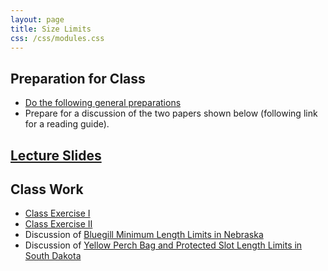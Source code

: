 ```yaml
---
layout: page
title: Size Limits
css: /css/modules.css
---
```


## Preparation for Class

* [Do the following general preparations](PREP/SizeLimits)
* Prepare for a discussion of the two papers shown below (following link for a reading guide).

## [Lecture Slides](PPT/SizeLimits.pptx)

## Class Work

* [Class Exercise I](CEX/SizeLimits_CEX1.pptx)
* [Class Exercise II](CEX/SizeLimits_CEX2.pptx)
* Discussion of [Bluegill Minimum Length Limits in Nebraska](PREP/SizeLimits_Paukertetal2002)
* Discussion of [Yellow Perch Bag and Protected Slot Length Limits in South Dakota](PREP/SizeLimits_Isermannetal2007)
